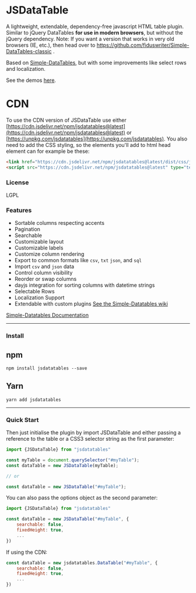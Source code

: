 # JSDataTable

A lightweight, extendable, dependency-free javascript HTML table plugin. Similar to jQuery DataTables **for use in modern browsers**, but without the jQuery dependency. Note: If you want a version that works in very old browsers (IE, etc.), then head over to https://github.com/fiduswriter/Simple-DataTables-classic .

Based on [Simple-DataTables](https://github.com/fiduswriter/Simple-DataTables), but with some improvements like select rows and localization.

See the demos [here](https://kaneymhf.github.io/JSDataTable/).

# CDN

To use the CDN version of JSDataTable use either [https://cdn.jsdelivr.net/npm/jsdatatables@latest](https://cdn.jsdelivr.net/npm/jsdatatables@latest) or [https://unpkg.com/jsdatatables](https://unpkg.com/jsdatatables). You also need to add the CSS styling, so the elements you'll add to html head element can for example be these:

```html
<link href="https://cdn.jsdelivr.net/npm/jsdatatables@latest/dist/css/jsdatatables.css" rel="stylesheet" type="text/css">
<script src="https://cdn.jsdelivr.net/npm/jsdatatables@latest" type="text/javascript"></script>
```



### License

LGPL

### Features

* Sortable columns respecting accents
* Pagination
* Searchable
* Customizable layout
* Customizable labels
* Customize column rendering
* Export to common formats like `csv`, `txt` `json`, and `sql`
* Import `csv` and `json` data
* Control column visibility
* Reorder or swap columns
* dayjs integration for sorting columns with datetime strings
* Selectable Rows
* Localization Support
* Extendable with custom plugins [See the Simple-Datatables wiki](https://github.com/fiduswriter/Simple-DataTables/wiki/Plugins)


[Simple-Datatables Documentation](https://github.com/fiduswriter/Simple-DataTables/wiki)


---

### Install

## npm
```
npm install jsdatatables --save
```
## Yarn
```
yarn add jsdatatables
```

---

### Quick Start

Then just initialise the plugin by import JSDataTable and either passing a reference to the table or a CSS3 selector string as the first parameter:

```javascript
import {JSDataTable} from "jsdatatables"

const myTable = document.querySelector("#myTable");
const dataTable = new JSDataTable(myTable);

// or

const dataTable = new JSDataTable("#myTable");

```

You can also pass the options object as the second parameter:

```javascript
import {JSDataTable} from "jsdatatables"

const dataTable = new JSDataTable("#myTable", {
	searchable: false,
	fixedHeight: true,
	...
})
```

If using the CDN:

```javascript
const dataTable = new jsdatatables.DataTable("#myTable", {
	searchable: false,
	fixedHeight: true,
	...
})
```
